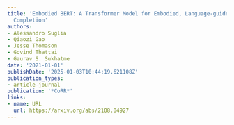```yaml
---
title: 'Embodied BERT: A Transformer Model for Embodied, Language-guided Visual Task
  Completion'
authors:
- Alessandro Suglia
- Qiaozi Gao
- Jesse Thomason
- Govind Thattai
- Gaurav S. Sukhatme
date: '2021-01-01'
publishDate: '2025-01-03T10:44:19.621108Z'
publication_types:
- article-journal
publication: '*CoRR*'
links:
- name: URL
  url: https://arxiv.org/abs/2108.04927
---
```

